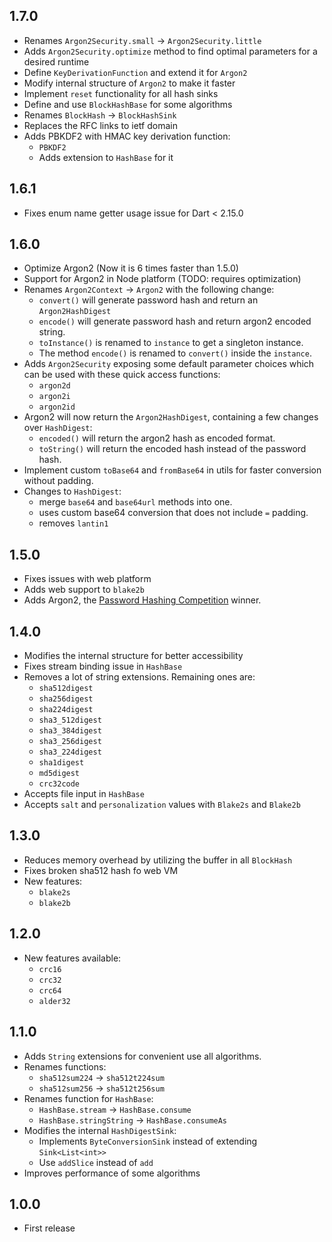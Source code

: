 ## 1.7.0

- Renames `Argon2Security.small` -> `Argon2Security.little`
- Adds `Argon2Security.optimize` method to find optimal parameters for a desired runtime
- Define `KeyDerivationFunction` and extend it for `Argon2`
- Modify internal structure of `Argon2` to make it faster
- Implement `reset` functionality for all hash sinks
- Define and use `BlockHashBase` for some algorithms
- Renames `BlockHash` -> `BlockHashSink`
- Replaces the RFC links to ietf domain
- Adds PBKDF2 with HMAC key derivation function:
  - `PBKDF2`
  - Adds extension to `HashBase` for it

## 1.6.1

- Fixes enum name getter usage issue for Dart < 2.15.0

## 1.6.0

- Optimize Argon2 (Now it is 6 times faster than 1.5.0)
- Support for Argon2 in Node platform (TODO: requires optimization)
- Renames `Argon2Context` -> `Argon2` with the following change:
  - `convert()` will generate password hash and return an `Argon2HashDigest`
  - `encode()` will generate password hash and return argon2 encoded string.
  - `toInstance()` is renamed to `instance` to get a singleton instance.
  - The method `encode()` is renamed to `convert()` inside the `instance`.
- Adds `Argon2Security` exposing some default parameter choices which can be used with these quick access functions:
  - `argon2d`
  - `argon2i`
  - `argon2id`
- Argon2 will now return the `Argon2HashDigest`, containing a few changes over `HashDigest`:
  - `encoded()` will return the argon2 hash as encoded format.
  - `toString()` will return the encoded hash instead of the password hash.
- Implement custom `toBase64` and `fromBase64` in utils for faster conversion without padding.
- Changes to `HashDigest`:
  - merge `base64` and `base64url` methods into one.
  - uses custom base64 conversion that does not include `=` padding.
  - removes `lantin1`

## 1.5.0

- Fixes issues with web platform
- Adds web support to `blake2b`
- Adds Argon2, the [Password Hashing Competition](https://www.password-hashing.net/) winner.

## 1.4.0

- Modifies the internal structure for better accessibility
- Fixes stream binding issue in `HashBase`
- Removes a lot of string extensions. Remaining ones are:
  - `sha512digest`
  - `sha256digest`
  - `sha224digest`
  - `sha3_512digest`
  - `sha3_384digest`
  - `sha3_256digest`
  - `sha3_224digest`
  - `sha1digest`
  - `md5digest`
  - `crc32code`
- Accepts file input in `HashBase`
- Accepts `salt` and `personalization` values with `Blake2s` and `Blake2b`

## 1.3.0

- Reduces memory overhead by utilizing the buffer in all `BlockHash`
- Fixes broken sha512 hash fo web VM
- New features:
  - `blake2s`
  - `blake2b`

## 1.2.0

- New features available:
  - `crc16`
  - `crc32`
  - `crc64`
  - `alder32`

## 1.1.0

- Adds `String` extensions for convenient use all algorithms.
- Renames functions:
  - `sha512sum224` -> `sha512t224sum`
  - `sha512sum256` -> `sha512t256sum`
- Renames function for `HashBase`:
  - `HashBase.stream` -> `HashBase.consume`
  - `HashBase.stringString` -> `HashBase.consumeAs`
- Modifies the internal `HashDigestSink`:
  - Implements `ByteConversionSink` instead of extending `Sink<List<int>>`
  - Use `addSlice` instead of `add`
- Improves performance of some algorithms

## 1.0.0

- First release
